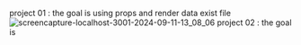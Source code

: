 project 01 : the goal is using props and render data exist file![screencapture-localhost-3001-2024-09-11-13_08_06](https://github.com/user-attachments/assets/a9ae8810-19c1-494b-90d5-4c1b0dc10811)
project 02 : the goal is 

